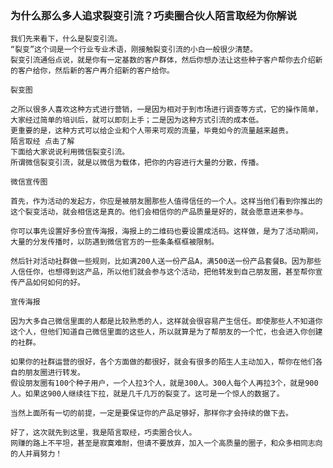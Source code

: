 ### 为什么那么多人追求裂变引流？巧卖圈合伙人陌言取经为你解说

    我们先来看下，什么是裂变引流。
    “裂变”这个词是一个行业专业术语，刚接触裂变引流的小白一般很少清楚。
    裂变引流通俗点说，就是你有一定基数的客户群体，然后你想办法让这些种子客户帮你去介绍新的客户给你，然后新的客户再介绍新的客户给你。

    裂变图

    之所以很多人喜欢这种方式进行营销，一是因为相对于到市场进行调查等方式，它的操作简单，大家经过简单的培训后，就可以即刻上手；二是因为这种方式引流的成本低。
    更重要的是，这种方式可以给企业和个人带来可观的流量，毕竟如今的流量越来越贵。
    陌言取经 点击了解
    下面给大家说说利用微信裂变引流。
    所谓微信裂变引流，就是以微信为载体，把你的内容进行大量的分散，传播。

    微信宣传图

    首先，作为活动的发起方，你应是被朋友圈那些人值得信任的一个人。这样当他们看到你推出的这个裂变活动，就会相信这是真的。他们会相信你的产品质量是好的，就会愿意进来参与。

    你可以事先设置好多份宣传海报，海报上的二维码也要设置成活码。这样做，是为了活动期间，大量的分发传播时，以防遇到微信官方的一些条条框框被限制。

    然后针对活动社群做一些规则，比如满200人送一份产品A，满500送一份产品套餐B。因为那些人信任你，也想得到这产品，所以他们就会参与这个活动，把他转发到自己朋友圈，甚至帮你宣传产品如何如何的好。

    宣传海报

    因为大多自己微信里面的人都是比较熟悉的人，这样就会很容易产生信任。即使那些人不知道你这个人，但他们知道自己微信里面的这些人，所以就算是为了帮朋友的一个忙，也会进入你创建的社群。

    如果你的社群运营的很好，各个方面做的都很好，就会有很多的陌生人主动加入，帮你在他们各自的朋友圈进行转发。
    假设朋友圈有100个种子用户，一个人拉3个人，就是300人。300人每个人再拉3个，就是900人。如果这900人继续往下拉，就是几千几万的裂变了。这可是一个惊人的数据了。

    当然上面所有一切的前提，一定是要保证你的产品足够好，那样你才会持续的做下去。
    
    好了，这次就先到这里，我是陌言取经，巧卖圈合伙人。
    网赚的路上不平坦，甚至是寂寞难耐，但请不要放弃，加入一个高质量的圈子，和众多相同志向的人并肩努力！
